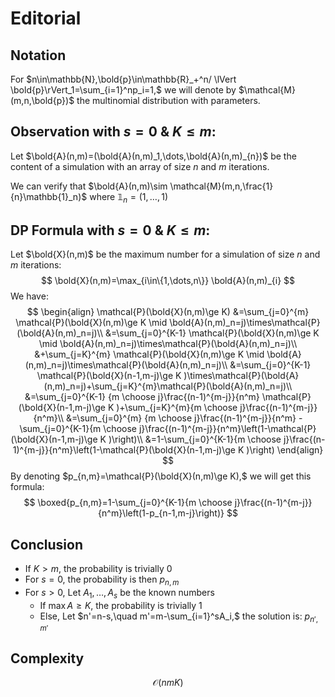 # Editorial

## Notation

For $n\in\mathbb{N},\bold{p}\in\mathbb{R}_+^n/ \lVert \bold{p}\rVert_1=\sum_{i=1}^np_i=1,$ we will denote by $\mathcal{M}(m,n,\bold{p})$ the multinomial distribution with parameters.

## Observation with $s=0 \ \& \ K\leq m:$

Let $\bold{A}(n,m)=(\bold{A}(n,m)_1,\dots,\bold{A}(n,m)_{n})$ be the content of a simulation with an array of size $n$ and $m$ iterations.

We can verify that $\bold{A}(n,m)\sim \mathcal{M}(m,n,\frac{1}{n}\mathbb{1}_n)$ where $\mathbb{1}_n =(1,\dots,1)$

## DP Formula with $s=0 \ \& \ K\leq m:$

Let $\bold{X}(n,m)$ be the maximum number for a simulation of size $n$ and $m$ iterations:   
$$
\bold{X}(n,m)=\max_{i\in\{1,\dots,n\}} \bold{A}(n,m)_{i}
$$
We have:
$$
\begin{align}
\mathcal{P}(\bold{X}(n,m)\ge K)
&=\sum_{j=0}^{m} \mathcal{P}(\bold{X}(n,m)\ge K  \mid \bold{A}(n,m)_n=j)\times\mathcal{P}(\bold{A}(n,m)_n=j)\\
&=\sum_{j=0}^{K-1} \mathcal{P}(\bold{X}(n,m)\ge K  \mid \bold{A}(n,m)_n=j)\times\mathcal{P}(\bold{A}(n,m)_n=j)\\
&+\sum_{j=K}^{m} \mathcal{P}(\bold{X}(n,m)\ge K  \mid \bold{A}(n,m)_n=j)\times\mathcal{P}(\bold{A}(n,m)_n=j)\\
&=\sum_{j=0}^{K-1} \mathcal{P}(\bold{X}(n-1,m-j)\ge K  )\times\mathcal{P}(\bold{A}(n,m)_n=j)+\sum_{j=K}^{m}\mathcal{P}(\bold{A}(n,m)_n=j)\\
&=\sum_{j=0}^{K-1} {m \choose j}\frac{(n-1)^{m-j}}{n^m} \mathcal{P}(\bold{X}(n-1,m-j)\ge K  )+\sum_{j=K}^{m}{m \choose j}\frac{(n-1)^{m-j}}{n^m}\\
&=\sum_{j=0}^{m} {m \choose j}\frac{(n-1)^{m-j}}{n^m} -\sum_{j=0}^{K-1}{m \choose j}\frac{(n-1)^{m-j}}{n^m}\left(1-\mathcal{P}(\bold{X}(n-1,m-j)\ge K  )\right)\\
&=1-\sum_{j=0}^{K-1}{m \choose j}\frac{(n-1)^{m-j}}{n^m}\left(1-\mathcal{P}(\bold{X}(n-1,m-j)\ge K  )\right)
\end{align}
$$
By denoting $p_{n,m}=\mathcal{P}(\bold{X}(n,m)\ge K),$ we will get this formula:
$$
\boxed{p_{n,m}=1-\sum_{j=0}^{K-1}{m \choose j}\frac{(n-1)^{m-j}}{n^m}\left(1-p_{n-1,m-j}\right)}
$$

## Conclusion

- If $K>m,$ the probability is trivially $0$ 
- For $s=0,$ the probability is then $p_{n,m}$
- For $s>0,$ Let $A_1,\dots,A_s$ be the known numbers
  - If $\max A\ge K,$ the probability is trivially $1$
  - Else, Let $n'=n-s,\quad m'=m-\sum_{i=1}^sA_i,$ the solution is: $p_{n',m'}$ 

## Complexity

$$
\mathcal{O}\left(nmK\right)
$$

